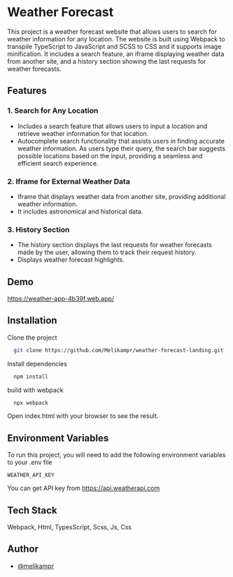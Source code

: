 
# Weather Forecast

This project is a weather forecast website that allows users to search for weather information for any location. The website is built using Webpack to transpile TypeScript to JavaScript and SCSS to CSS and it supports image minification. It includes a search feature, an iframe displaying weather data from another site, and a history section showing the last requests for weather forecasts.

## Features

### 1. Search for Any Location

- Includes a search feature that allows users to input a location and retrieve weather information for that location.
- Autocomplete search functionality that assists users in finding accurate weather information. As users type their query, the search bar suggests possible locations based on the input, providing a seamless and efficient search experience.

### 2. Iframe for External Weather Data

- Iframe that displays weather data from another site, providing additional weather information.
- It includes astronomical and historical data.

### 3. History Section

- The history section displays the last requests for weather forecasts made by the user, allowing them to track their request history.
- Displays weather forecast highlights.
## Demo
https://weather-app-4b39f.web.app/


## Installation

Clone the project

```bash
  git clone https://github.com/Melikampr/weather-forecast-landing.git
```

Install dependencies

```bash
  npm install
```

build with webpack
```bash
  npx webpack
```

Open index.html with your browser to see the result.

## Environment Variables

To run this project, you will need to add the following environment variables to your .env file

`WEATHER_API_KEY`

You can get API key from
https://api.weatherapi.com


## Tech Stack

Webpack, Html, TypesScript, Scss, Js, Css

## Author

- [@melikampr](https://www.github.com/melikampr)

